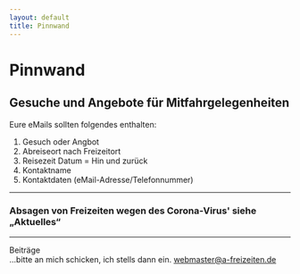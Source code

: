 ```yaml
---
layout: default
title: Pinnwand
---
```

# Pinnwand

## Gesuche und Angebote für Mitfahrgelegenheiten
Eure eMails sollten folgendes enthalten:
1. Gesuch oder Angbot
2. Abreiseort nach Freizeitort
3. Reisezeit Datum = Hin und zurück
4. Kontaktname 
5. Kontaktdaten (eMail-Adresse/Telefonnummer)

---------------------------------------------------------------------------

### Absagen von Freizeiten wegen des Corona-Virus' siehe „Aktuelles“

----------------------------------------------------------------------------

Beiträge<br>
...bitte an mich schicken, ich stells dann ein.
<webmaster@a-freizeiten.de>





